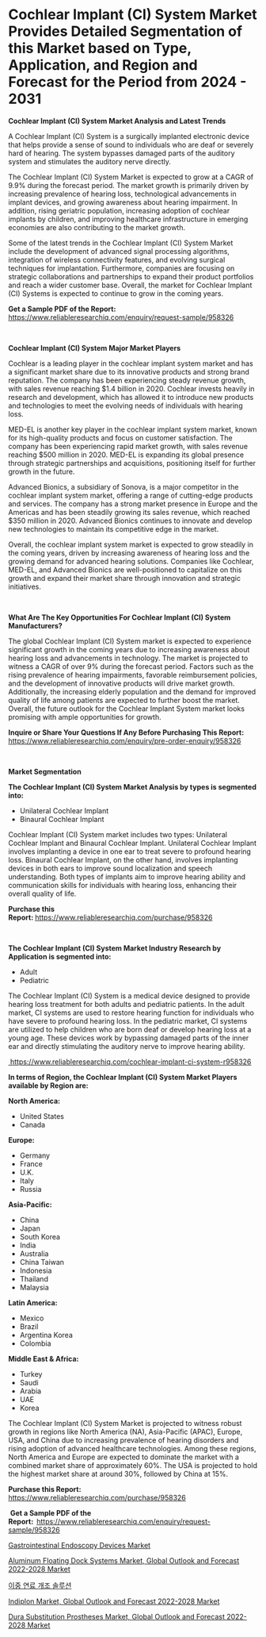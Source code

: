 <p><h1>Cochlear Implant (CI) System Market Provides Detailed Segmentation of this Market based on Type, Application, and Region and Forecast for the Period from 2024 - 2031</h1></p><p><strong>Cochlear Implant (CI) System Market Analysis and Latest Trends</strong></p>
<p><p>A Cochlear Implant (CI) System is a surgically implanted electronic device that helps provide a sense of sound to individuals who are deaf or severely hard of hearing. The system bypasses damaged parts of the auditory system and stimulates the auditory nerve directly.</p><p>The Cochlear Implant (CI) System Market is expected to grow at a CAGR of 9.9% during the forecast period. The market growth is primarily driven by increasing prevalence of hearing loss, technological advancements in implant devices, and growing awareness about hearing impairment. In addition, rising geriatric population, increasing adoption of cochlear implants by children, and improving healthcare infrastructure in emerging economies are also contributing to the market growth.</p><p>Some of the latest trends in the Cochlear Implant (CI) System Market include the development of advanced signal processing algorithms, integration of wireless connectivity features, and evolving surgical techniques for implantation. Furthermore, companies are focusing on strategic collaborations and partnerships to expand their product portfolios and reach a wider customer base. Overall, the market for Cochlear Implant (CI) Systems is expected to continue to grow in the coming years.</p></p>
<p><strong>Get a Sample PDF of the Report:&nbsp;</strong> <a href="https://www.reliableresearchiq.com/enquiry/request-sample/958326">https://www.reliableresearchiq.com/enquiry/request-sample/958326</a></p>
<p>&nbsp;</p>
<p><strong>Cochlear Implant (CI) System Major Market Players</strong></p>
<p><p>Cochlear is a leading player in the cochlear implant system market and has a significant market share due to its innovative products and strong brand reputation. The company has been experiencing steady revenue growth, with sales revenue reaching $1.4 billion in 2020. Cochlear invests heavily in research and development, which has allowed it to introduce new products and technologies to meet the evolving needs of individuals with hearing loss.</p><p>MED-EL is another key player in the cochlear implant system market, known for its high-quality products and focus on customer satisfaction. The company has been experiencing rapid market growth, with sales revenue reaching $500 million in 2020. MED-EL is expanding its global presence through strategic partnerships and acquisitions, positioning itself for further growth in the future.</p><p>Advanced Bionics, a subsidiary of Sonova, is a major competitor in the cochlear implant system market, offering a range of cutting-edge products and services. The company has a strong market presence in Europe and the Americas and has been steadily growing its sales revenue, which reached $350 million in 2020. Advanced Bionics continues to innovate and develop new technologies to maintain its competitive edge in the market.</p><p>Overall, the cochlear implant system market is expected to grow steadily in the coming years, driven by increasing awareness of hearing loss and the growing demand for advanced hearing solutions. Companies like Cochlear, MED-EL, and Advanced Bionics are well-positioned to capitalize on this growth and expand their market share through innovation and strategic initiatives.</p></p>
<p>&nbsp;</p>
<p><strong>What Are The Key Opportunities For Cochlear Implant (CI) System Manufacturers?</strong></p>
<p><p>The global Cochlear Implant (CI) System market is expected to experience significant growth in the coming years due to increasing awareness about hearing loss and advancements in technology. The market is projected to witness a CAGR of over 9% during the forecast period. Factors such as the rising prevalence of hearing impairments, favorable reimbursement policies, and the development of innovative products will drive market growth. Additionally, the increasing elderly population and the demand for improved quality of life among patients are expected to further boost the market. Overall, the future outlook for the Cochlear Implant System market looks promising with ample opportunities for growth.</p></p>
<p><strong>Inquire or Share Your Questions If Any Before Purchasing This Report:</strong> <a href="https://www.reliableresearchiq.com/enquiry/pre-order-enquiry/958326">https://www.reliableresearchiq.com/enquiry/pre-order-enquiry/958326</a></p>
<p>&nbsp;</p>
<p><strong>Market Segmentation</strong></p>
<p><strong>The Cochlear Implant (CI) System Market Analysis by types is segmented into:</strong></p>
<p><ul><li>Unilateral Cochlear Implant</li><li>Binaural Cochlear Implant</li></ul></p>
<p><p>Cochlear Implant (CI) System market includes two types: Unilateral Cochlear Implant and Binaural Cochlear Implant. Unilateral Cochlear Implant involves implanting a device in one ear to treat severe to profound hearing loss. Binaural Cochlear Implant, on the other hand, involves implanting devices in both ears to improve sound localization and speech understanding. Both types of implants aim to improve hearing ability and communication skills for individuals with hearing loss, enhancing their overall quality of life.</p></p>
<p><strong>Purchase this Report:&nbsp;</strong><a href="https://www.reliableresearchiq.com/purchase/958326">https://www.reliableresearchiq.com/purchase/958326</a></p>
<p>&nbsp;</p>
<p><strong>The Cochlear Implant (CI) System Market Industry Research by Application is segmented into:</strong></p>
<p><ul><li>Adult</li><li>Pediatric</li></ul></p>
<p><p>The Cochlear Implant (CI) System is a medical device designed to provide hearing loss treatment for both adults and pediatric patients. In the adult market, CI systems are used to restore hearing function for individuals who have severe to profound hearing loss. In the pediatric market, CI systems are utilized to help children who are born deaf or develop hearing loss at a young age. These devices work by bypassing damaged parts of the inner ear and directly stimulating the auditory nerve to improve hearing ability.</p></p>
<p><a href="https://www.reliableresearchiq.com/cochlear-implant-ci-system-r958326">&nbsp;https://www.reliableresearchiq.com/cochlear-implant-ci-system-r958326</a></p>
<p><strong>In terms of Region, the Cochlear Implant (CI) System Market Players available by Region are:</strong></p>
<p>
    <p> <strong> North America: </strong>
        <ul>
            <li>United States</li>
            <li>Canada</li>
        </ul>
        </p> 
    <p> <strong> Europe: </strong>
        <ul>
            <li>Germany</li>
            <li>France</li>
            <li>U.K.</li>
            <li>Italy</li>
            <li>Russia</li>
        </ul>
        </p> 
    <p> <strong> Asia-Pacific: </strong>
        <ul>
            <li>China</li>
            <li>Japan</li>
            <li>South Korea</li>
            <li>India</li>
            <li>Australia</li>
            <li>China Taiwan</li>
            <li>Indonesia</li>
            <li>Thailand</li>
            <li>Malaysia</li>
        </ul>
        </p> 
    <p> <strong> Latin America: </strong>
        <ul>
            <li>Mexico</li>
            <li>Brazil</li>
            <li>Argentina Korea</li>
            <li>Colombia</li>
        </ul>
        </p> 
    <p> <strong> Middle East & Africa: </strong>
        <ul>
            <li>Turkey</li>
            <li>Saudi</li>
            <li>Arabia</li>
            <li>UAE</li>
            <li>Korea</li>
        </ul>
    </p>
    </p>
<p><p>The Cochlear Implant (CI) System Market is projected to witness robust growth in regions like North America (NA), Asia-Pacific (APAC), Europe, USA, and China due to increasing prevalence of hearing disorders and rising adoption of advanced healthcare technologies. Among these regions, North America and Europe are expected to dominate the market with a combined market share of approximately 60%. The USA is projected to hold the highest market share at around 30%, followed by China at 15%.</p></p>
<p><strong>Purchase this Report: </strong><a href="https://www.reliableresearchiq.com/purchase/958326">https://www.reliableresearchiq.com/purchase/958326</a></p>
<p>&nbsp;<strong>Get a Sample PDF of the Report:&nbsp;&nbsp;</strong><a href="https://www.reliableresearchiq.com/enquiry/request-sample/958326">https://www.reliableresearchiq.com/enquiry/request-sample/958326</a></p>
<p><strong></strong></p>
<p><p><a href="https://github.com/vimar16th/Market-Research-Report-List-6/blob/main/gastrointestinal-endoscopy-devices-market.md">Gastrointestinal Endoscopy Devices Market</a></p><p><a href="https://www.linkedin.com/pulse/evaluating-global-aluminum-floating-dock-systems-market-outlook-jvkde?trackingId=DpnTEq4Osd9FAVXe8g2hNA%3D%3D">Aluminum Floating Dock Systems Market, Global Outlook and Forecast 2022-2028 Market</a></p><p><a href="https://github.com/laholand/Market-Research-Report-List-6/blob/main/8613966108245.md">이중 연료 개조 솔루션</a></p><p><a href="https://www.linkedin.com/pulse/comprehensive-analysis-global-indiplon-market-outlook-forecast-mvdle?trackingId=W1YGI%2Bh39Mjxbe5Gz%2FzMpw%3D%3D">Indiplon Market, Global Outlook and Forecast 2022-2028 Market</a></p><p><a href="https://www.linkedin.com/pulse/global-dura-substitution-prostheses-market-outlook-forecast-d626e?trackingId=IJJ%2FAAZD0q4Z%2FadVCGomuw%3D%3D">Dura Substitution Prostheses Market, Global Outlook and Forecast 2022-2028 Market</a></p></p>